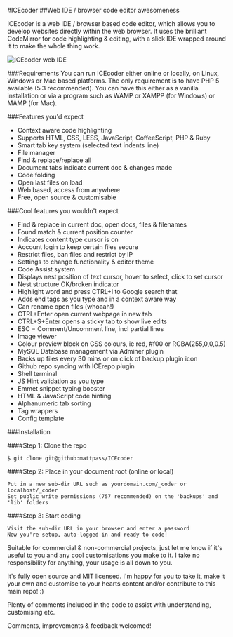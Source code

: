 #ICEcoder
##Web IDE / browser code editor awesomeness

ICEcoder is a web IDE / browser based code editor, which allows you to develop websites directly within the web browser. It uses the brilliant CodeMirror for code highlighting & editing, with a slick IDE wrapped around it to make the whole thing work.

<img src="http://icecoder.net/images/icecoder-v2-browser-code-editor.png" alt="ICEcoder web IDE">

###Requirements
You can run ICEcoder either online or locally, on Linux, Windows or Mac based platforms. The only requirement is to have PHP 5 available (5.3 recommended). You can have this either as a vanilla installation or via a program such as WAMP or XAMPP (for Windows) or MAMP (for Mac).

###Features you'd expect
* Context aware code highlighting
* Supports HTML, CSS, LESS, JavaScript, CoffeeScript, PHP & Ruby
* Smart tab key system (selected text indents line)
* File manager
* Find & replace/replace all
* Document tabs indicate current doc & changes made
* Code folding
* Open last files on load
* Web based, access from anywhere
* Free, open source & customisable

###Cool features you wouldn't expect
* Find & replace in current doc, open docs, files & filenames
* Found match & current position counter
* Indicates content type cursor is on
* Account login to keep certain files secure
* Restrict files, ban files and restrict by IP
* Settings to change functionality & editor theme
* Code Assist system
* Displays nest position of text cursor, hover to select, click to set cursor
* Nest structure OK/broken indicator
* Highlight word and press CTRL+I to Google search that
* Adds end tags as you type and in a context aware way
* Can rename open files (whoaah!)
* CTRL+Enter open current webpage in new tab
* CTRL+S+Enter opens a sticky tab to show live edits
* ESC = Comment/Uncomment line, incl partial lines
* Image viewer
* Colour preview block on CSS colours, ie red, #f00 or  RGBA(255,0,0,0.5)
* MySQL Database management via Adminer plugin
* Backs up files every 30 mins or on click of backup plugin icon
* Github repo syncing with ICErepo plugin
* Shell terminal
* JS Hint validation as you type
* Emmet snippet typing booster
* HTML & JavaScript code hinting
* Alphanumeric tab sorting
* Tag wrappers
* Config template

###Installation

####Step 1: Clone the repo

```
$ git clone git@github:mattpass/ICEcoder
```

####Step 2: Place in your document root (online or local)
```
Put in a new sub-dir URL such as yourdomain.com/_coder or localhost/_coder
Set public write permissions (757 recommended) on the 'backups' and 'lib' folders
```

####Step 3: Start coding
```
Visit the sub-dir URL in your browser and enter a password
Now you're setup, auto-logged in and ready to code!
```

Suitable for commercial & non-commercial projects, just let me know if it's useful to you and any cool customisations you make to it. I take no responsibility for anything, your usage is all down to you.

It's fully open source and MIT licensed. I'm happy for you to take it, make it your own and customise to your hearts content and/or contribute to this main repo! :)

Plenty of comments included in the code to assist with understanding, customising etc.

Comments, improvements & feedback welcomed!